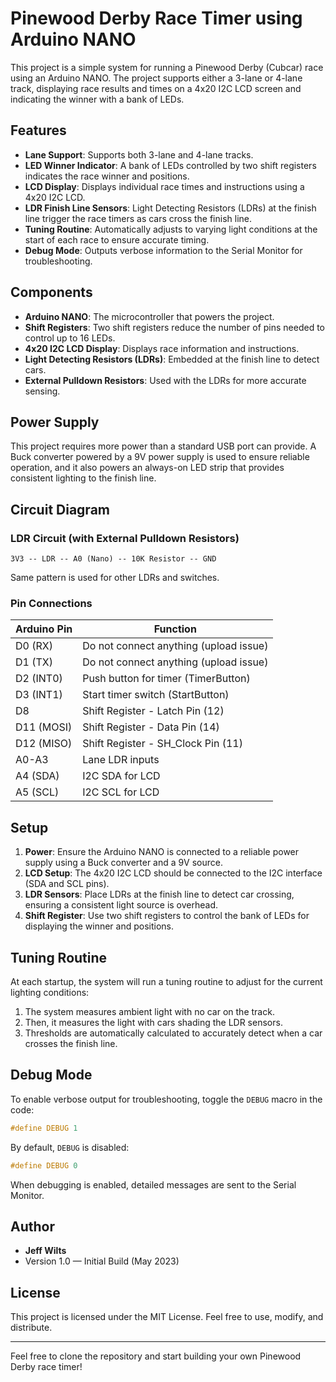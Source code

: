 # Pinewood Derby Race Timer using Arduino NANO

This project is a simple system for running a Pinewood Derby (Cubcar) race using an Arduino NANO. The project supports either a 3-lane or 4-lane track, displaying race results and times on a 4x20 I2C LCD screen and indicating the winner with a bank of LEDs.

## Features

- **Lane Support**: Supports both 3-lane and 4-lane tracks.
- **LED Winner Indicator**: A bank of LEDs controlled by two shift registers indicates the race winner and positions.
- **LCD Display**: Displays individual race times and instructions using a 4x20 I2C LCD.
- **LDR Finish Line Sensors**: Light Detecting Resistors (LDRs) at the finish line trigger the race timers as cars cross the finish line.
- **Tuning Routine**: Automatically adjusts to varying light conditions at the start of each race to ensure accurate timing.
- **Debug Mode**: Outputs verbose information to the Serial Monitor for troubleshooting.

## Components

- **Arduino NANO**: The microcontroller that powers the project.
- **Shift Registers**: Two shift registers reduce the number of pins needed to control up to 16 LEDs.
- **4x20 I2C LCD Display**: Displays race information and instructions.
- **Light Detecting Resistors (LDRs)**: Embedded at the finish line to detect cars.
- **External Pulldown Resistors**: Used with the LDRs for more accurate sensing.

## Power Supply

This project requires more power than a standard USB port can provide. A Buck converter powered by a 9V power supply is used to ensure reliable operation, and it also powers an always-on LED strip that provides consistent lighting to the finish line.

## Circuit Diagram

### LDR Circuit (with External Pulldown Resistors)
```
3V3 -- LDR -- A0 (Nano) -- 10K Resistor -- GND
```
Same pattern is used for other LDRs and switches.

### Pin Connections

| Arduino Pin | Function                              |
|-------------|---------------------------------------|
| D0 (RX)     | Do not connect anything (upload issue)|
| D1 (TX)     | Do not connect anything (upload issue)|
| D2 (INT0)   | Push button for timer (TimerButton)   |
| D3 (INT1)   | Start timer switch (StartButton)      |
| D8          | Shift Register - Latch Pin (12)       |
| D11 (MOSI)  | Shift Register - Data Pin (14)        |
| D12 (MISO)  | Shift Register - SH_Clock Pin (11)    |
| A0-A3       | Lane LDR inputs                       |
| A4 (SDA)    | I2C SDA for LCD                       |
| A5 (SCL)    | I2C SCL for LCD                       |

## Setup

1. **Power**: Ensure the Arduino NANO is connected to a reliable power supply using a Buck converter and a 9V source.
2. **LCD Setup**: The 4x20 I2C LCD should be connected to the I2C interface (SDA and SCL pins).
3. **LDR Sensors**: Place LDRs at the finish line to detect car crossing, ensuring a consistent light source is overhead.
4. **Shift Register**: Use two shift registers to control the bank of LEDs for displaying the winner and positions.

## Tuning Routine

At each startup, the system will run a tuning routine to adjust for the current lighting conditions:

1. The system measures ambient light with no car on the track.
2. Then, it measures the light with cars shading the LDR sensors.
3. Thresholds are automatically calculated to accurately detect when a car crosses the finish line.

## Debug Mode

To enable verbose output for troubleshooting, toggle the `DEBUG` macro in the code:
```cpp
#define DEBUG 1
```
By default, `DEBUG` is disabled:
```cpp
#define DEBUG 0
```

When debugging is enabled, detailed messages are sent to the Serial Monitor.

## Author
- **Jeff Wilts**
- Version 1.0 — Initial Build (May 2023)

## License

This project is licensed under the MIT License. Feel free to use, modify, and distribute.

---

Feel free to clone the repository and start building your own Pinewood Derby race timer!
